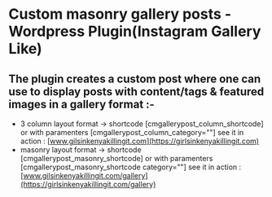 # Custom masonry gallery posts - Wordpress Plugin(Instagram Gallery Like)
## The plugin creates a custom post where one can use to display posts with content/tags & featured images in a gallery format :-
- 3 column layout format -> shortcode [cmgallerypost_column_shortcode] or with paramenters [cmgallerypost_column_category=""]
see it in action : [www.gilsinkenyakillingit.com](https://girlsinkenyakillingit.com)
- masonry layout format -> shortcode [cmgallerypost_masonry_shortcode] or with paramenters [cmgallerypost_masonry_shortcode category=""]
see it in action : [www.gilsinkenyakillingit.com/gallery](https://girlsinkenyakillingit.com/gallery)
